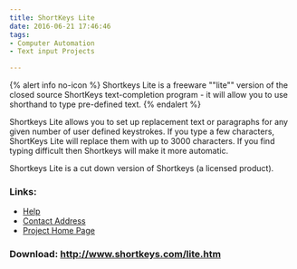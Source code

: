 ```yaml
---
title: ShortKeys Lite
date: 2016-06-21 17:46:46
tags: 
- Computer Automation
- Text input Projects

---
```


{% alert info no-icon %}
Shortkeys Lite is a freeware ""lite"" version of  the closed source ShortKeys text-completion program - it will allow you to use shorthand to type pre-defined text.
{% endalert %}

<!-- more -->

Shortkeys Lite allows you to set up replacement text or paragraphs for any given number of user defined keystrokes. If you type a few characters, ShortKeys Lite will replace them with up to 3000 characters. If you find typing difficult then Shortkeys will make it more automatic.

  
Shortkeys Lite is a cut down version of Shortkeys (a licensed product).

### Links:
- <a href="http://www.shortkeys.com/support.htm">Help</a>
- <a href="mailto:info@wintools.com">Contact Address</a>
- <a href="http://www.shortkeys.com/lite.htm">Project Home Page</a>

### Download: http://www.shortkeys.com/lite.htm 